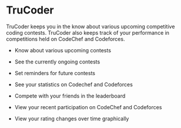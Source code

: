# TruCoder
TruCoder keeps you in the know about various upcoming competitive coding contests. TruCoder also keeps track of your performance in competitions held on CodeChef and Codeforces.

- Know about various upcoming contests
- See the currently ongoing contests
- Set reminders for future contests

- See your statistics on Codechef and Codeforces
- Compete with your friends in the leaderboard
- View your recent participation on CodeChef and Codeforces
- View your rating changes over time graphically
